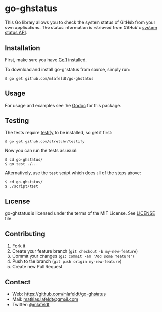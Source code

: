 go-ghstatus
===========

This Go library allows you to check the system status of GitHub from your own
applications. The status information is retrieved from GitHub's [system status
API].


Installation
------------

First, make sure you have [Go 1] installed.

To download and install go-ghstatus from source, simply run:

    $ go get github.com/mlafeldt/go-ghstatus


Usage
-----

For usage and examples see the [Godoc] for this package.


Testing
-------

The tests require [testify] to be installed, so get it first:

    $ go get github.com/stretchr/testify

Now you can run the tests as usual:

    $ cd go-ghstatus/
    $ go test ./...

Alternatively, use the `test` script which does all of the steps above:

    $ cd go-ghstatus/
    $ ./script/test


License
-------

go-ghstatus is licensed under the terms of the MIT License. See [LICENSE] file.


Contributing
------------

1. Fork it
2. Create your feature branch (`git checkout -b my-new-feature`)
3. Commit your changes (`git commit -am 'Add some feature'`)
4. Push to the branch (`git push origin my-new-feature`)
5. Create new Pull Request


Contact
-------

* Web: <https://github.com/mlafeldt/go-ghstatus>
* Mail: <mathias.lafeldt@gmail.com>
* Twitter: [@mlafeldt](https://twitter.com/mlafeldt)


[Go 1]: http://golang.org/doc/install
[Godoc]: http://godoc.org/github.com/mlafeldt/go-ghstatus
[LICENSE]: https://github.com/mlafeldt/go-ghstatus/blob/master/LICENSE
[system status API]: https://status.github.com/api
[testify]: https://github.com/stretchr/testify
